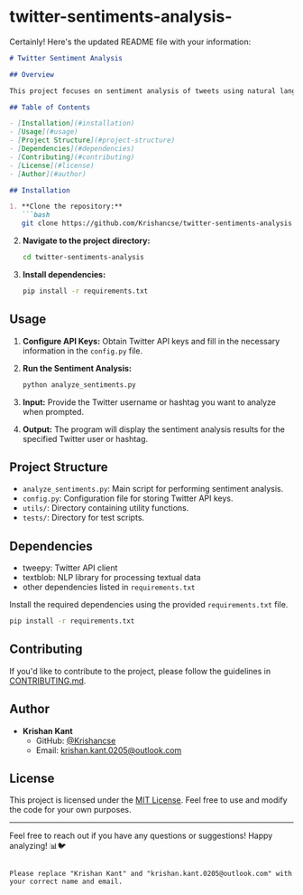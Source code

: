 # twitter-sentiments-analysis-
Certainly! Here's the updated README file with your information:

```markdown
# Twitter Sentiment Analysis

## Overview

This project focuses on sentiment analysis of tweets using natural language processing (NLP) techniques. The goal is to determine the sentiment (positive, negative, or neutral) of tweets posted on Twitter. This README provides an overview of the project structure, how to set it up, and basic usage instructions.

## Table of Contents

- [Installation](#installation)
- [Usage](#usage)
- [Project Structure](#project-structure)
- [Dependencies](#dependencies)
- [Contributing](#contributing)
- [License](#license)
- [Author](#author)

## Installation

1. **Clone the repository:**
   ```bash
   git clone https://github.com/Krishancse/twitter-sentiments-analysis.git
   ```

2. **Navigate to the project directory:**
   ```bash
   cd twitter-sentiments-analysis
   ```

3. **Install dependencies:**
   ```bash
   pip install -r requirements.txt
   ```

## Usage

1. **Configure API Keys:**
   Obtain Twitter API keys and fill in the necessary information in the `config.py` file.

2. **Run the Sentiment Analysis:**
   ```bash
   python analyze_sentiments.py
   ```

3. **Input:**
   Provide the Twitter username or hashtag you want to analyze when prompted.

4. **Output:**
   The program will display the sentiment analysis results for the specified Twitter user or hashtag.

## Project Structure

- `analyze_sentiments.py`: Main script for performing sentiment analysis.
- `config.py`: Configuration file for storing Twitter API keys.
- `utils/`: Directory containing utility functions.
- `tests/`: Directory for test scripts.

## Dependencies

- tweepy: Twitter API client
- textblob: NLP library for processing textual data
- other dependencies listed in `requirements.txt`

Install the required dependencies using the provided `requirements.txt` file.

```bash
pip install -r requirements.txt
```

## Contributing

If you'd like to contribute to the project, please follow the guidelines in [CONTRIBUTING.md](CONTRIBUTING.md).

## Author

- **Krishan Kant**
  - GitHub: [@Krishancse](https://github.com/Krishancse)
  - Email: krishan.kant.0205@outlook.com

## License

This project is licensed under the [MIT License](LICENSE). Feel free to use and modify the code for your own purposes.

---

Feel free to reach out if you have any questions or suggestions! Happy analyzing! 📊🐦
```

Please replace "Krishan Kant" and "krishan.kant.0205@outlook.com" with your correct name and email.
